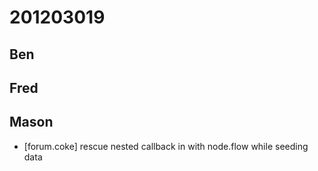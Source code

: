 # 201203019

## Ben



## Fred



## Mason
- [forum.coke] rescue nested callback in with node.flow while seeding data
